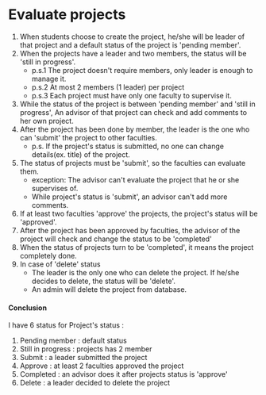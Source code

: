 # Evaluate projects

1. When students choose to create the project, he/she will be leader of that project and a default status of the project is 'pending member'.
2. When the projects have a leader and two members, the status will be 'still in progress'.
   - p.s.1 The project doesn't require members, only leader is enough to manage it.
   - p.s.2 At most 2 members (1 leader) per project
   - p.s.3 Each project must have only one faculty to supervise it.
3. While the status of the project is between 'pending member' and 'still in progress', An advisor of that project can check and add comments to her own project. 
4. After the project has been done by member, the leader is the one who can 'submit' the project to other faculties.
   - p.s. If the project's status is submitted, no one can change details(ex. title) of the project.
5. The status of projects must be 'submit', so the faculties can evaluate them.
   - exception: The advisor can't evaluate the project that he or she supervises of.
   - While project's status is 'submit', an advisor can't add more comments.
6. If at least two faculties 'approve' the projects, the project's status will be 'approved'.
7. After the project has been approved by faculties, the advisor of the project will check and change the status to be 'completed'
8. When the status of projects turn to be 'completed', it means the project completely done.
9. In case of 'delete' status
   - The leader is the only one who can delete the project. If he/she decides to delete, the status will be 'delete'.
   - An admin will delete the project from database.

#### **Conclusion**

I have 6 status for Project's status :
1. Pending member : default status
2. Still in progress : projects has 2 member
3. Submit : a leader submitted the project
4. Approve : at least 2 faculties approved the project
5. Completed : an advisor does it after projects status is 'approve'
6. Delete : a leader decided to delete the project
   
